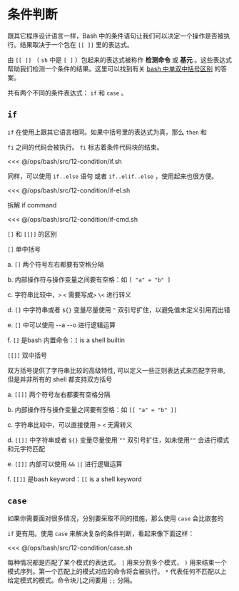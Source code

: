 # 条件判断

跟其它程序设计语言一样，Bash 中的条件语句让我们可以决定一个操作是否被执行。结果取决于一个包在 `[[ ]]` 里的表达式。

由 `[[ ]]` （ `sh` 中是 `[ ]` ）包起来的表达式被称作 **检测命令** 或 **基元**
。这些表达式帮助我们检测一个条件的结果。这里可以找到有关 [bash 中单双中括号区别](http://serverfault.com/a/52050) 的答案。

共有两个不同的条件表达式： `if` 和 `case` 。

## `if`

`if` 在使用上跟其它语言相同。如果中括号里的表达式为真，那么 `then` 和

`fi` 之间的代码会被执行。 `fi` 标志着条件代码块的结束。

<<< @/ops/bash/src/12-condition/if.sh

同样，可以使用 `if..else` 语句 或者 `if..elif..else` ，使用起来也很方便。

<<< @/ops/bash/src/12-condition/if-el.sh

拆解 if command

<<< @/ops/bash/src/12-condition/if-cmd.sh

`[]` 和 `[[]]` 的区别

`[]` 单中括号

a.  `[]` 两个符号左右都要有空格分隔

b. 内部操作符与操作变量之间要有空格：如 `[ "a" = "b" ]`

c. 字符串比较中，`>` `<` 需要写成`>` `\<` 进行转义

d.  `[]` 中字符串或者 `${}` 变量尽量使用 `"` 双引号扩住，以避免值未定义引用而出错

e.  `[]` 中可以使用 --a --o 进行逻辑运算

f.  `[]` 是bash 内置命令：`[` is a shell builtin

`[[]]` 双中括号

双方括号提供了字符串比较的高级特性, 可以定义一些正则表达式来匹配字符串, 但是并非所有的 shell 都支持双方括号

a.  `[[]]` 两个符号左右都要有空格分隔

b. 内部操作符与操作变量之间要有空格：如 `[[ "a" = "b" ]]`

c. 字符串比较中，可以直接使用 `>` `<` 无需转义

d.  `[[]]` 中字符串或者 `${}` 变量尽量使用 `""` 双引号扩住，如未使用`""` 会进行模式和元字符匹配

e.  `[[]]` 内部可以使用 `&&` `||` 进行逻辑运算

f.  `[[]]` 是bash keyword：`[[` is a shell keyword

## `case`

如果你需要面对很多情况，分别要采取不同的措施，那么使用 `case` 会比嵌套的

`if` 更有用。使用 `case` 来解决复杂的条件判断，看起来像下面这样：

<<< @/ops/bash/src/12-condition/case.sh

每种情况都是匹配了某个模式的表达式。 `|` 用来分割多个模式， `)` 用来结束一个模式序列。第一个匹配上的模式对应的命令将会被执行。 `*`
代表任何不匹配以上给定模式的模式。命令块儿之间要用 `;;` 分隔。